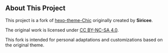 ## About This Project

This project is a fork of [hexo-theme-Chic](https://github.com/Siricee/hexo-theme-Chic) originally created by **Siricee**.

The original work is licensed under [CC BY-NC-SA 4.0](https://creativecommons.org/licenses/by-nc-sa/4.0/).

This fork is intended for personal adaptations and customizations based on the original theme.
